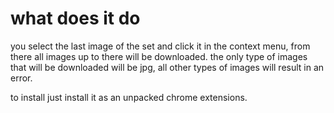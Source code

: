 # what does it do

you select the last image of the set and click it in the context menu, from there all images up to there will be downloaded.
the only type of images that will be downloaded will be jpg, all other types of images will result in an error.

to install just install it as an unpacked chrome extensions.
